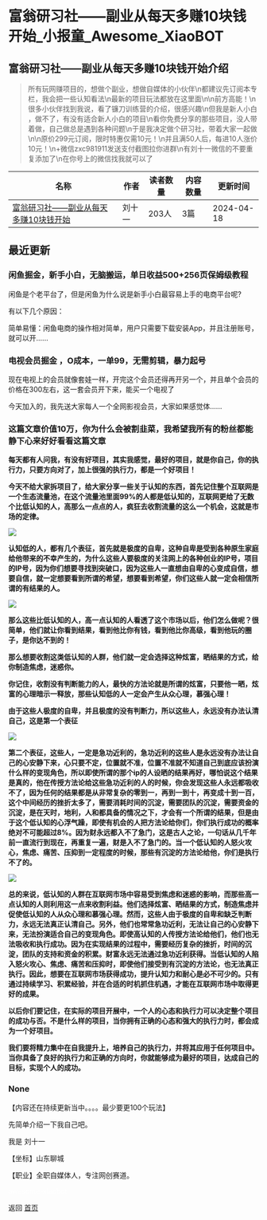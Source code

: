 # 富翁研习社——副业从每天多赚10块钱开始_小报童_Awesome_XiaoBOT

## 富翁研习社——副业从每天多赚10块钱开始介绍
> 所有玩网赚项目的，想做个副业，想做自媒体的小伙伴\n都建议先订阅本专栏，我会把一些认知看法\n最新的项目玩法都放在这里面\n\n前方高能！\n很多小伙伴找到我说，看了镰刀训练营的介绍，很感兴趣\n但我是新人小白  
，做不了，有没有适合新人小白的项目\n看你免费分享的那些项目，没人带着做，自己做总是遇到各种问题\n于是我决定做个研习社，带着大家一起做\n\n原价299元订阅，限时特惠仅需10元！\n并且满50人后，每进10人涨价10元！\n+微信zxc981911发送支付截图拉你进群\n有刘十一微信的不要重复添加了\n在你号上的微信找我就可以了  
  


|名称|作者|读者数量|内容数量|更新时间|
|---|---|---|---|---|
|[富翁研习社——副业从每天多赚10块钱开始](https://xiaobot.net/p/981911?refer=0b133df9-27dc-423b-8101-639049001c13)|刘十一|203人|3篇|2024-04-18|

## 最近更新
### 闲鱼掘金，新手小白，无脑搬运，单日收益500+256页保姆级教程

闲鱼是个老平台了，但是闲鱼为什么说是新手小白最容易上手的电商平台呢?

有以下几个原因：

简单易懂：闲鱼电商的操作相对简单，用户只需要下载安装App，并且注册账号，就可以开......

### 电视会员掘金 ，O成本，一单99，无需剪辑，暴力起号

现在电视上的会员就像套娃一样，开完这个会员还得再开另一个，并且单个会员的价格在300左右，这一套会员开下来，能买一个电视了

今天加入的，我先送大家每人一个全网影视会员，大家如果感觉体......

### 这篇文章价值10万，你为什么会被割韭菜，我希望我所有的粉丝都能静下心来好好看看这篇文章

**每天都有人问我，有没有好项目，其实我感觉，最好的项目，就是你自己，你的执行力，只要方向对了，加上很强的执行力，都是一个好项目！**

**今天不给大家拆项目了，给大家分享一些关于认知的东西，首先记住整个互联网是一个生态流量池，在这个流量池里面99%的人都是低认知的，互联网更给了无数个比低认知的人，高那么一点点的人，疯狂去收割流量的这么一个机会，这就是市场的定律。**

![](https://static.xiaobot.net/file/2024-04-18/398198/0a9430c5f184aa3e8976cb0c5f92a1ac.png)

**认知低的人，都有几个表征，首先就是极度的自卑，这种自卑是受到各种原生家庭给他带来的不幸产生的，为什么这些人要极度的关注网上的各种创业的IP号，项目的IP号，因为你们想要寻找到突破口，因为这些人一直想由自卑的心变成自信，想要自信，就一定想要看到所谓的希望，想要看到希望，你们这些人就一定会相信所谓的有结果的人。**

![](https://static.xiaobot.net/file/2024-04-18/398198/fa9fcf4fa5db23fb513e4171b057b0b6.png)

**那么这些比低认知的人，高一点认知的人看透了这个市场以后，他们怎么做呢？很简单，他们就让你看到结果，看到他比你有钱，看到他比你高级，看到他玩的圈子，是你达不到的！**

**那么想要收割这类低认知的人群，他们就一定会选择这种炫富，晒结果的方式，给你制造焦虑，迷惑你。**

**你记住，收割没有判断能力的人，最快的方法论就是所谓的炫富，只要他一晒，炫富的心理暗示一释放，那些认知低的人一定会产生从众心理，慕强心理！**

**由于这些人极度的自卑，并且极度的没有判断力，所以这些人，永远没有办法认清自己，这是第一个表征**

![](https://static.xiaobot.net/file/2024-04-18/398198/62a3639c47577e48a9d0bced5b273aad.png)

**第二个表征，这些人，一定是急功近利的，急功近利的这些人是永远没有办法让自己的心安静下来，心只要不定，位置就不准，位置不准就不知道自己到底应该扮演什么样的变现角色，所以即使所谓的那个ip的人设晒的结果再好，哪怕说这个结果是真的，他在传授方法论给这些急功近利的人的时候，你会发现这些人永远都吸收不了，因为任何的结果都是从非常复杂的零到一，再到一到十，再变成十到一百，这个中间经历的挫折太多了，需要消耗时间的沉淀，需要团队的沉淀，需要资金的沉淀，是在天时，地利，人和都具备的情况之下，才会有一个所谓的结果，但是由于这个低认知的心浮气躁，即使有机会的人把方法论给你们，你们执行成功的概率绝对不可能超过8%。因为财永远都入不了急门，这是古人之论，一句话从几千年前一直流行到现在，再重复一遍，财是入不了急门的。当一个低认知的人怒火攻心，焦虑、痛苦、压抑到一定程度的时候，那些有沉淀的方法论给他，你们是执行不了的。**

![](https://static.xiaobot.net/file/2024-04-18/398198/52e91f0ff2c7dee0ad532394a335415c.png)

**总的来说，低认知的人群在互联网市场中容易受到焦虑和迷惑的影响，而那些高一点认知的人则利用这一点来收割利益。他们选择炫富、晒结果的方式，制造焦虑并促使低认知的人从众心理和慕强心理。然而，这些人由于极度的自卑和缺乏判断力，永远无法真正认清自己。另外，他们也常常急功近利，无法让自己的心安静下来，无法扮演适合自己的变现角色。即使高认知的人传授方法论给他们，他们也无法吸收和执行成功。因为在实现结果的过程中，需要经历复杂的挫折，时间的沉淀，团队的支持和资金的积累。财富永远无法通过急功近利获得。当低认知的人陷入怒火攻心、焦虑、痛苦和压抑时，即使他们接受到有沉淀的方法论，也无法真正执行。因此，想要在互联网市场获得成功，提升认知力和耐心是必不可少的。只有通过持续学习、积累经验，并在合适的时机抓住机遇，才能在互联网市场中取得更好的成果。**

**以后你们要记住，在实际的项目开展中，一个人的心态和执行力可以决定整个项目的成功与否。不是什么样的项目，当你拥有正确的心态和强大的执行力时，都会成为一个好项目。**

**我们要将精力集中在自我提升上，培养自己的执行力，并将其应用于任何项目中。当你具备了良好的执行力和正确的方向时，你就能够成为最好的项目，达成自己的目标，实现个人的成功。**

### None

【内容还在持续更新当中。。。。最少要更100个玩法】

先简单介绍一下我自己吧。

我是 刘十一

【坐标】山东聊城

【职业】全职自媒体人，专注网创赛道。


<a href="https://github.com/Reno9527/awesome-xiaobot" style="color: white; text-decoration: none;">awesome-xiaobot</a>

返回 [首页](../README.md)
